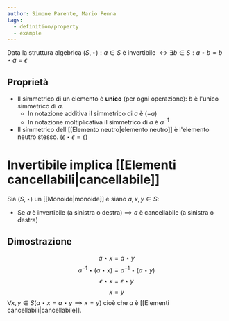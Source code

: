 ```yaml
---
author: Simone Parente, Mario Penna
tags:
  - definition/property
  - example
---
```

Data la struttura algebrica $(S, \star): a \in S$ è invertibile $\leftrightarrow \exists b \in S : a \star b = b \star a = \epsilon$
## Proprietà
- Il simmetrico di un elemento è **unico** (per ogni operazione): $b$ è l'unico simmetrico di $a$.
	- In notazione additiva il simmetrico di $a$ è $(-a)$
	- In notazione moltiplicativa il simmetrico di $a$ è $a^{-1}$
- Il simmetrico dell'[[Elemento neutro|elemento neutro]] è l'elemento neutro stesso. $(\epsilon \star \epsilon = \epsilon)$ 
# Invertibile implica [[Elementi cancellabili|cancellabile]]
Sia $(S, \star)$ un [[Monoide|monoide]] e siano $a,x,y \in S$:
- Se $a$ è invertibile (a sinistra o destra) $\implies$ $a$ è cancellabile (a sinistra o destra)
## Dimostrazione
$$a \star x = a \star y$$
$$a^{-1} \star (a \star x) = a^{-1} \star (a \star y)$$
$$\epsilon \star x = \epsilon \star y$$
$$ x = y$$
$\forall x, y \in S (a \star x = a \star y \implies x = y)$ cioè che $a$ è [[Elementi cancellabili|cancellabile]].